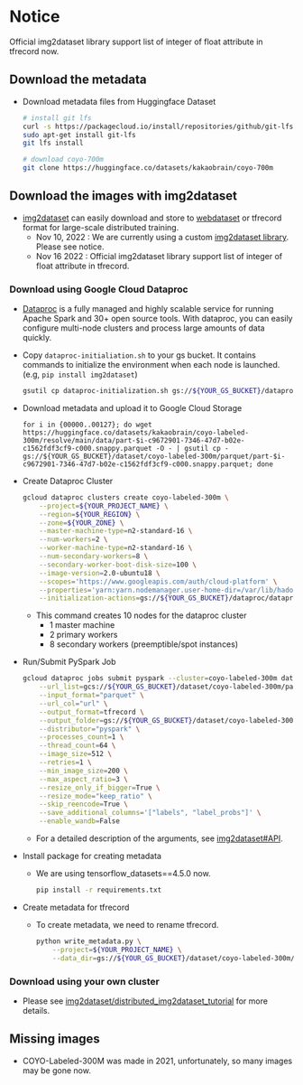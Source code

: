 # Notice
Official img2dataset library support list of integer of float attribute in tfrecord now. 

## Download the metadata
* Download metadata files from Huggingface Dataset
  ```bash
  # install git lfs
  curl -s https://packagecloud.io/install/repositories/github/git-lfs/script.deb.sh | sudo bash
  sudo apt-get install git-lfs
  git lfs install
  
  # download coyo-700m
  git clone https://huggingface.co/datasets/kakaobrain/coyo-700m
  ```

## Download the images with img2dataset
* [img2dataset](https://github.com/rom1504/img2dataset) can easily download and store to [webdataset](https://github.com/webdataset/webdataset) or tfrecord format for large-scale distributed training.
  * Nov 10, 2022 : We are currently using a custom [img2dataset library](https://github.com/justHungryMan/img2dataset). Please see notice.
  * Nov 16  2022 : Official img2dataset library support list of integer of float attribute in tfrecord.

### Download using Google Cloud Dataproc
* [Dataproc](https://cloud.google.com/dataproc) is a fully managed and highly scalable service for running Apache Spark and 30+ open source tools. 
  With dataproc, you can easily configure multi-node clusters and process large amounts of data quickly.
* Copy `dataproc-initialiation.sh` to your gs bucket. 
  It contains commands to initialize the environment when each node is launched. (e.g, `pip install img2dataset`)
  ```bash
  gsutil cp dataproc-initialization.sh gs://${YOUR_GS_BUCKET}/dataproc/dataproc-initialization.sh
  ```
* Download metadata and upload it to Google Cloud Storage
  ```
  for i in {00000..00127}; do wget https://huggingface.co/datasets/kakaobrain/coyo-labeled-300m/resolve/main/data/part-$i-c9672901-7346-47d7-b02e-c1562fdf3cf9-c000.snappy.parquet -O - | gsutil cp - gs://${YOUR_GS_BUCKET}/dataset/coyo-labeled-300m/parquet/part-$i-c9672901-7346-47d7-b02e-c1562fdf3cf9-c000.snappy.parquet; done
  ```
* Create Dataproc Cluster
    ```bash
    gcloud dataproc clusters create coyo-labeled-300m \
        --project=${YOUR_PROJECT_NAME} \
        --region=${YOUR_REGION} \
        --zone=${YOUR_ZONE} \
        --master-machine-type=n2-standard-16 \
        --num-workers=2 \
        --worker-machine-type=n2-standard-16 \
        --num-secondary-workers=8 \
        --secondary-worker-boot-disk-size=100 \
        --image-version=2.0-ubuntu18 \
        --scopes='https://www.googleapis.com/auth/cloud-platform' \
        --properties='yarn:yarn.nodemanager.user-home-dir=/var/lib/hadoop-yarn' \
        --initialization-actions=gs://${YOUR_GS_BUCKET}/dataproc/dataproc-initialization.sh
    ```
    * This command creates 10 nodes for the dataproc cluster
      * 1 master machine
      * 2 primary workers
      * 8 secondary workers (preemptible/spot instances)

* Run/Submit PySpark Job
    ```bash
    gcloud dataproc jobs submit pyspark --cluster=coyo-labeled-300m dataproc-img2dataset.py -- \
        --url_list=gcs://${YOUR_GS_BUCKET}/dataset/coyo-labeled-300m/parquet \
        --input_format="parquet" \
        --url_col="url" \
        --output_format=tfrecord \
        --output_folder=gs://${YOUR_GS_BUCKET}/dataset/coyo-labeled-300m/tfrecord \
        --distributor="pyspark" \
        --processes_count=1 \
        --thread_count=64 \
        --image_size=512 \
        --retries=1 \
        --min_image_size=200 \
        --max_aspect_ratio=3 \
        --resize_only_if_bigger=True \
        --resize_mode="keep_ratio" \
        --skip_reencode=True \
        --save_additional_columns='["labels", "label_probs"]' \
        --enable_wandb=False
    ```
    * For a detailed description of the arguments, see [img2dataset#API](https://github.com/rom1504/img2dataset#api).

* Install package for creating metadata
  * We are using tensorflow_datasets==4.5.0 now.
    ```bash
    pip install -r requirements.txt
    ```

* Create metadata for tfrecord
  * To create metadata, we need to rename tfrecord. 
    ```bash
    python write_metadata.py \
        --project=${YOUR_PROJECT_NAME} \
        --data_dir=gs://${YOUR_GS_BUCKET}/dataset/coyo-labeled-300m/tfrecord 
    ```


### Download using your own cluster
  * Please see [img2dataset/distributed_img2dataset_tutorial](https://github.com/rom1504/img2dataset/blob/main/examples/distributed_img2dataset_tutorial.md) for more details.

## Missing images
  * COYO-Labeled-300M was made in 2021, unfortunately, so many images may be gone now.
